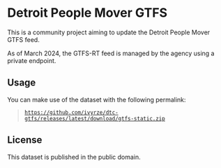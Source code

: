 # Detroit People Mover GTFS

This is a community project aiming to update the Detroit People Mover GTFS feed.

As of March 2024, the GTFS-RT feed is managed by the agency using a private endpoint.

## Usage

You can make use of the dataset with the following permalink:

> [`https://github.com/ivyrze/dtc-gtfs/releases/latest/download/gtfs-static.zip`](https://github.com/ivyrze/dtc-gtfs/releases/latest/download/gtfs-static.zip)

## License

This dataset is published in the public domain.